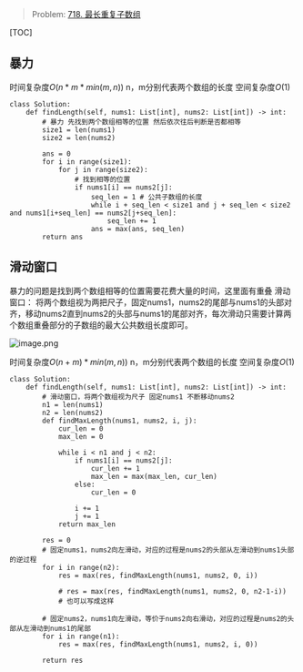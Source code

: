 
> Problem: [718. 最长重复子数组](https://leetcode.cn/problems/maximum-length-of-repeated-subarray/description/)

[TOC]



## 暴力 
时间复杂度$O(n*m*min(m, n))$  n，m分别代表两个数组的长度
空间复杂度$O(1)$

```
class Solution:
    def findLength(self, nums1: List[int], nums2: List[int]) -> int:
        # 暴力 先找到两个数组相等的位置 然后依次往后判断是否都相等
        size1 = len(nums1)
        size2 = len(nums2)

        ans = 0
        for i in range(size1):
            for j in range(size2):
                # 找到相等的位置
                if nums1[i] == nums2[j]:
                    seq_len = 1 # 公共子数组的长度
                    while i + seq_len < size1 and j + seq_len < size2 and nums1[i+seq_len] == nums2[j+seq_len]:
                        seq_len += 1
                    ans = max(ans, seq_len)
        return ans
```

## 滑动窗口

暴力的问题是找到两个数组相等的位置需要花费大量的时间，这里面有重叠
滑动窗口：
将两个数组视为两把尺子，固定nums1，nums2的尾部与nums1的头部对齐，移动nums2直到nums2的头部与nums1的尾部对齐，每次滑动只需要计算两个数组重叠部分的子数组的最大公共数组长度即可。

![image.png](https://pic.leetcode.cn/1714723374-ScqNuy-image.png)

时间复杂度$O(n+m)*min(m, n))$  n，m分别代表两个数组的长度
空间复杂度$O(1)$



```Python3 []
class Solution:
    def findLength(self, nums1: List[int], nums2: List[int]) -> int:
        # 滑动窗口，将两个数组视为尺子 固定nums1 不断移动nums2
        n1 = len(nums1)
        n2 = len(nums2)
        def findMaxLength(nums1, nums2, i, j):
            cur_len = 0
            max_len = 0

            while i < n1 and j < n2:
                if nums1[i] == nums2[j]:
                    cur_len += 1
                    max_len = max(max_len, cur_len)
                else:
                    cur_len = 0
                
                i += 1
                j += 1
            return max_len

        res = 0
        # 固定nums1，nums2向左滑动，对应的过程是nums2的头部从左滑动到nums1头部的逆过程
        for i in range(n2):
            res = max(res, findMaxLength(nums1, nums2, 0, i))

            # res = max(res, findMaxLength(nums1, nums2, 0, n2-1-i))
            # 也可以写成这样

        # 固定nums2，nums1向左滑动，等价于nums2向右滑动，对应的过程是nums2的头部从左滑动到nums1的尾部
        for i in range(n1):
            res = max(res, findMaxLength(nums1, nums2, i, 0))
    
        return res
```
  
